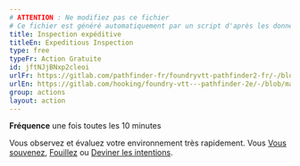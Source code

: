 ```yaml
---
# ATTENTION : Ne modifiez pas ce fichier
# Ce fichier est généré automatiquement par un script d'après les données du module Foundry VTT officiel et de sa traduction
title: Inspection expéditive
titleEn: Expeditious Inspection
type: free
typeFr: Action Gratuite
id: jftNJjBNxp2cleoi
urlFr: https://gitlab.com/pathfinder-fr/foundryvtt-pathfinder2-fr/-/blob/master/data/actions/jftNJjBNxp2cleoi.htm
urlEn: https://gitlab.com/hooking/foundry-vtt---pathfinder-2e/-/blob/master/packs/data/actions.db/expeditious-inspection.json
group: actions
layout: action
---
```

**Fréquence** une fois toutes les 10 minutes

Vous observez et évaluez votre environnement très rapidement. Vous [Vous souvenez](/_actions/se-souvenir-arcanes.md), [Fouillez](/_actions/chercher.md) ou [Deviner les intentions](/_actions/deviner-les-intentions.md).


